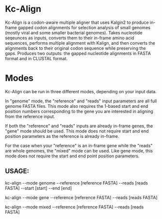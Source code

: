 # Kc-Align

Kc-Align is a codon-aware multiple aligner that uses Kalgin2 to produce in-frame gapped codon alignments for selection analysis of small genomes (mostly viral and some smaller bacterial genomes). Takes nucleotide seqeunces as inputs, converts them to their in-frame amino acid sequences, performs multiple alignment with Kalign, and then converts the alignments back to their original codon sequence while preserving the gaps. Produces two outputs: the gapped nucleotide alignments in FASTA format and in CLUSTAL format.

# Modes

Kc-Align can be run in three different modes, depending on your input data. 

In "genome" mode, the "reference" and "reads" input parameters are all full genome FASTA files. This mode also requires the 1-based start and end position numbers corresponding to the gene you are interested in aligning from the reference input.

If both the "reference" and "reads" inputs are already in-frame genes, the "gene" mode should be used. This mode does not require start and end position parameters as the reference is already in-frame.

For the case when your "reference" is an in-frame gene while the "reads" are whole genomes, the "mixed" mode can be used. Like gene mode, this mode does not require the start and end point position parameters.

## USAGE:

kc-align --mode genome --reference [reference FASTA] --reads [reads FASTA] --start [start] --end [end]

kc-align --mode gene --reference [reference FASTA] --reads [reads FASTA]

kc-align --mode mixed --reference [reference FASTA] --reads [reads FASTA]
